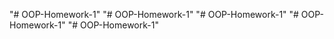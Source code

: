 "# OOP-Homework-1" 
"# OOP-Homework-1" 
"# OOP-Homework-1" 
"# OOP-Homework-1" 
"# OOP-Homework-1" 
